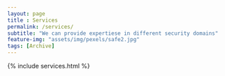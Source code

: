 ```yaml
--- 
layout: page
title : Services 
permalink: /services/
subtitle: "We can provide expertiese in different security domains" 
feature-img: "assets/img/pexels/safe2.jpg"
tags: [Archive]
---
```


{% include services.html %}
